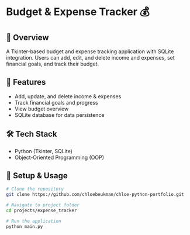  # Budget & Expense Tracker 💰

## 📌 Overview
A Tkinter-based budget and expense tracking application with SQLite integration. Users can add, edit, and delete income and expenses, set financial goals, and track their budget.

## 🚀 Features
- Add, update, and delete income & expenses
- Track financial goals and progress
- View budget overview
- SQLite database for data persistence

## 🛠 Tech Stack
- Python (Tkinter, SQLite)
- Object-Oriented Programming (OOP)

## 🔧 Setup & Usage
```sh
# Clone the repository
git clone https://github.com/chloebeukman/chloe-python-portfolio.git

# Navigate to project folder
cd projects/expense_tracker

# Run the application
python main.py